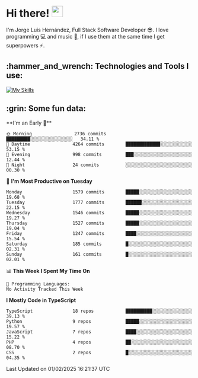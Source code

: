 <h1 align="left">
 <abc>
  <br>Hi there! <img src="https://user-images.githubusercontent.com/42378118/110234147-e3259600-7f4e-11eb-95be-0c4047144dea.gif" width="30"><br>
 </abc>
</h1>

I'm Jorge Luis Hernández, Full Stack Software Developer :sunglasses:. I love programming :computer: and music :musical_score:, if I use them at the same time I get superpowers :zap:. 


<h2 align="left">:hammer_and_wrench: Technologies and Tools I use:</h2>

[![My Skills](https://skillicons.dev/icons?i=js,ts,html,css,py,vue,react,next,nest,postgres,mysql)](https://skillicons.dev)

<h2 align="left">:grin: Some fun data:</h2>
<!--START_SECTION:waka-->
**I'm an Early 🐤** 

```text
🌞 Morning                2736 commits        █████████░░░░░░░░░░░░░░░░   34.11 % 
🌆 Daytime                4264 commits        █████████████░░░░░░░░░░░░   53.15 % 
🌃 Evening                998 commits         ███░░░░░░░░░░░░░░░░░░░░░░   12.44 % 
🌙 Night                  24 commits          ░░░░░░░░░░░░░░░░░░░░░░░░░   00.30 % 
```
📅 **I'm Most Productive on Tuesday** 

```text
Monday                   1579 commits        █████░░░░░░░░░░░░░░░░░░░░   19.68 % 
Tuesday                  1777 commits        ██████░░░░░░░░░░░░░░░░░░░   22.15 % 
Wednesday                1546 commits        █████░░░░░░░░░░░░░░░░░░░░   19.27 % 
Thursday                 1527 commits        █████░░░░░░░░░░░░░░░░░░░░   19.04 % 
Friday                   1247 commits        ████░░░░░░░░░░░░░░░░░░░░░   15.54 % 
Saturday                 185 commits         █░░░░░░░░░░░░░░░░░░░░░░░░   02.31 % 
Sunday                   161 commits         █░░░░░░░░░░░░░░░░░░░░░░░░   02.01 % 
```


📊 **This Week I Spent My Time On** 

```text
💬 Programming Languages: 
No Activity Tracked This Week
```

**I Mostly Code in TypeScript** 

```text
TypeScript               18 repos            ██████████░░░░░░░░░░░░░░░   39.13 % 
Python                   9 repos             █████░░░░░░░░░░░░░░░░░░░░   19.57 % 
JavaScript               7 repos             ████░░░░░░░░░░░░░░░░░░░░░   15.22 % 
PHP                      4 repos             ██░░░░░░░░░░░░░░░░░░░░░░░   08.70 % 
CSS                      2 repos             █░░░░░░░░░░░░░░░░░░░░░░░░   04.35 % 
```




 Last Updated on 01/02/2025 16:21:37 UTC
<!--END_SECTION:waka-->
